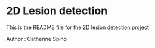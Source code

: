 # 2D Lesion detection 

This is the README file for the 2D lesion detection project 

Author : Catherine Spino